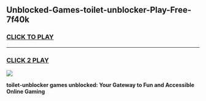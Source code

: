 
## Unblocked-Games-toilet-unblocker-Play-Free-7f40k
<h3>
<a href="https://premium76.site?title=toilet-unblocker&ref=23A">CLICK TO PLAY</a></h3>
<hr>

<h3>
<a href="https://premium76.site?title=toilet-unblocker&ref=23A">CLICK 2 PLAY</a>
  
</h3>

<a href="https://premium76.site?title=toilet-unblocker&ref=23A"><img src="https://clearcache.store/games.png"></a>


**toilet-unblocker games unblocked: Your Gateway to Fun and Accessible Online Gaming**
